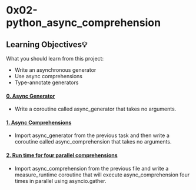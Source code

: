 # 0x02-python_async_comprehension

## Learning Objectives:bulb:
What you should learn from this project:

* Write an asynchronous generator
* Use async comprehensions
* Type-annotate generators

#### [0. Async Generator](./0-async_generator.py)
* Write a coroutine called async_generator that takes no arguments.

#### [1. Async Comprehensions](./1-async_comprehension.py)
* Import async_generator from the previous task and then write a coroutine called async_comprehension that takes no arguments.

#### [2. Run time for four parallel comprehensions](./2-measure_runtime.py)
* Import async_comprehension from the previous file and write a measure_runtime coroutine that will execute async_comprehension four times in parallel using asyncio.gather.
  
